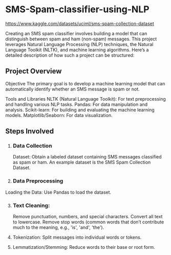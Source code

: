 # SMS-Spam-classifier-using-NLP
 https://www.kaggle.com/datasets/uciml/sms-spam-collection-dataset

Creating an SMS spam classifier involves building a model that can distinguish between spam and ham (non-spam) messages. This project leverages Natural Language Processing (NLP) techniques, the Natural Language Toolkit (NLTK), and machine learning algorithms. Here’s a detailed description of how such a project can be structured:

## Project Overview
Objective
The primary goal is to develop a machine learning model that can automatically identify whether an SMS message is spam or not.

Tools and Libraries
NLTK (Natural Language Toolkit): For text preprocessing and handling various NLP tasks.
Pandas: For data manipulation and analysis.
Scikit-learn: For building and evaluating the machine learning models.
Matplotlib/Seaborn: For data visualization.

## Steps Involved
1. ### Data Collection
    Dataset: Obtain a labeled dataset containing SMS messages classified as spam or ham. An example dataset is the SMS Spam Collection Dataset.

2. ### Data Preprocessing
Loading the Data: Use Pandas to load the dataset.

3. ### Text Cleaning:
    Remove punctuation, numbers, and special characters.
    Convert all text to lowercase.
    Remove stop words (common words that don’t contribute much to the meaning, e.g., 'is', 'and', 'the').

4. Tokenization: Split messages into individual words or tokens.
5. Lemmatization/Stemming: Reduce words to their base or root form.